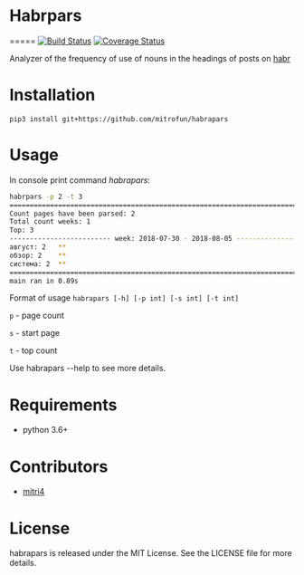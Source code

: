# Habrpars
=====
[![Build Status](https://travis-ci.org/mitrofun/topverbs.svg?branch=master)](https://travis-ci.org/mitrofun/topverbs) [![Coverage Status](https://coveralls.io/repos/github/mitrofun/topverbs/badge.svg?branch=master)](https://coveralls.io/github/mitrofun/topverbs?branch=master)

Analyzer of the frequency of use of nouns in the headings of posts on [habr](https://habr.com/)

Installation
=====
    pip3 install git+https://github.com/mitrofun/habrapars

Usage
=====
In console print command *habrapars*:
```bash
habrpars -p 2 -t 3
================================================================================
Count pages have been parsed: 2
Total count weeks: 1
Top: 3
------------------------- week: 2018-07-30 - 2018-08-05 ------------------------
август: 2   **
обзор: 2    **
система: 2  **
================================================================================
main ran in 0.89s
```
Format of usage ```habrapars [-h] [-p int] [-s int] [-t int]```

```p``` - page count

```s``` - start page

```t``` - top count

Use habrapars --help to see more details.

Requirements
=====
- python 3.6+

Contributors
=====
- [mitri4](https://github.com/habrapars)

License
=====
habrapars is released under the MIT License. See the LICENSE file for more details.
